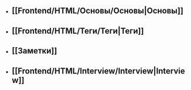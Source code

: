 - ## [[Frontend/HTML/Основы/Основы|Основы]]
- ## [[Frontend/HTML/Теги/Теги|Теги]]
- ## [[Заметки]]
- ## [[Frontend/HTML/Interview/Interview|Interview]]
